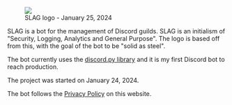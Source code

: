 <figure>
    <img src="/static/projects/slag_logo_414x90.webp">
    <figcaption>SLAG logo - January 25, 2024</figcaption>
</figure>

SLAG is a bot for the management of Discord guilds. SLAG is an initialism of "Security, Logging, Analytics and General Purpose". The logo is based off from this, with the goal of the bot to be "solid as steel".

The bot currently uses the [discord.py library](https://github.com/Rapptz/discord.py) and it is my first Discord bot to reach production.

The project was started on January 24, 2024.

The bot follows the [Privacy Policy](../../privacy) on this website.